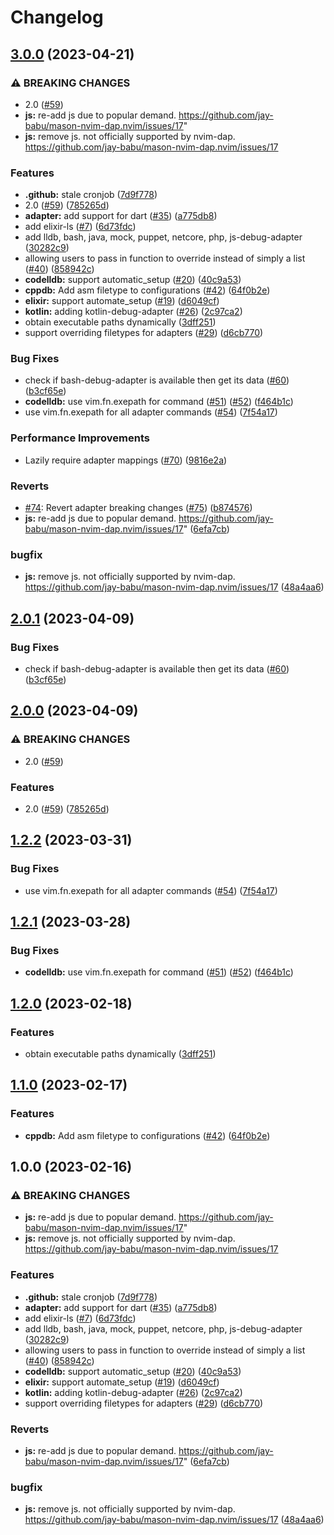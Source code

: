# Changelog

## [3.0.0](https://github.com/jay-babu/mason-nvim-dap.nvim/compare/v2.0.2...v3.0.0) (2023-04-21)


### ⚠ BREAKING CHANGES

* 2.0 ([#59](https://github.com/jay-babu/mason-nvim-dap.nvim/issues/59))
* **js:** re-add js due to popular demand. https://github.com/jay-babu/mason-nvim-dap.nvim/issues/17"
* **js:** remove js. not officially supported by nvim-dap. https://github.com/jay-babu/mason-nvim-dap.nvim/issues/17

### Features

* **.github:** stale cronjob ([7d9f778](https://github.com/jay-babu/mason-nvim-dap.nvim/commit/7d9f7781267d5aec86201f0a3befbc817eb509da))
* 2.0 ([#59](https://github.com/jay-babu/mason-nvim-dap.nvim/issues/59)) ([785265d](https://github.com/jay-babu/mason-nvim-dap.nvim/commit/785265d9c92f7ce951bd6fe6e9675360fd3e86f8))
* **adapter:** add support for dart ([#35](https://github.com/jay-babu/mason-nvim-dap.nvim/issues/35)) ([a775db8](https://github.com/jay-babu/mason-nvim-dap.nvim/commit/a775db8ac7c468fb05fcf67069961dba0d7feb56))
* add elixir-ls ([#7](https://github.com/jay-babu/mason-nvim-dap.nvim/issues/7)) ([6d73fdc](https://github.com/jay-babu/mason-nvim-dap.nvim/commit/6d73fdc1b355a4d04890a72e39325d9fbf0f2107))
* add lldb, bash, java, mock, puppet, netcore, php, js-debug-adapter ([30282c9](https://github.com/jay-babu/mason-nvim-dap.nvim/commit/30282c9246e6bebb1016604b7e5012ad33da9cc1))
* allowing users to pass in function to override instead of simply a list ([#40](https://github.com/jay-babu/mason-nvim-dap.nvim/issues/40)) ([858942c](https://github.com/jay-babu/mason-nvim-dap.nvim/commit/858942c3f14c71c4284b02ad754b26a3f8dcd5d4))
* **codelldb:** support automatic_setup ([#20](https://github.com/jay-babu/mason-nvim-dap.nvim/issues/20)) ([40c9a53](https://github.com/jay-babu/mason-nvim-dap.nvim/commit/40c9a53c208a2d7e008b27d994ac001fadc7a5a2))
* **cppdb:** Add asm filetype to configurations ([#42](https://github.com/jay-babu/mason-nvim-dap.nvim/issues/42)) ([64f0b2e](https://github.com/jay-babu/mason-nvim-dap.nvim/commit/64f0b2e9799fd0a6c635fbbf1d0e9ab4791a28a8))
* **elixir:** support automate_setup ([#19](https://github.com/jay-babu/mason-nvim-dap.nvim/issues/19)) ([d6049cf](https://github.com/jay-babu/mason-nvim-dap.nvim/commit/d6049cfc465bde98f0218b6d3eba99094b382cb3))
* **kotlin:** adding kotlin-debug-adapter ([#26](https://github.com/jay-babu/mason-nvim-dap.nvim/issues/26)) ([2c97ca2](https://github.com/jay-babu/mason-nvim-dap.nvim/commit/2c97ca269b8d375c6e60f1872373e692cf73bc18))
* obtain executable paths dynamically ([3dff251](https://github.com/jay-babu/mason-nvim-dap.nvim/commit/3dff2516884888acc1e005b9f53116cd89c1f30b))
* support overriding filetypes for adapters ([#29](https://github.com/jay-babu/mason-nvim-dap.nvim/issues/29)) ([d6cb770](https://github.com/jay-babu/mason-nvim-dap.nvim/commit/d6cb770928b5cb9a6e3880d6bbb58858c1deeb18))


### Bug Fixes

* check if bash-debug-adapter is available then get its data ([#60](https://github.com/jay-babu/mason-nvim-dap.nvim/issues/60)) ([b3cf65e](https://github.com/jay-babu/mason-nvim-dap.nvim/commit/b3cf65e354986775279d41486748a7a35e6965af))
* **codelldb:** use vim.fn.exepath for command ([#51](https://github.com/jay-babu/mason-nvim-dap.nvim/issues/51)) ([#52](https://github.com/jay-babu/mason-nvim-dap.nvim/issues/52)) ([f464b1c](https://github.com/jay-babu/mason-nvim-dap.nvim/commit/f464b1cd69f4a3db21910d85a94f3181f39c6ab4))
* use vim.fn.exepath for all adapter commands ([#54](https://github.com/jay-babu/mason-nvim-dap.nvim/issues/54)) ([7f54a17](https://github.com/jay-babu/mason-nvim-dap.nvim/commit/7f54a17954e58a587b465bb6f42fa6144dd4b69d))


### Performance Improvements

* Lazily require adapter mappings ([#70](https://github.com/jay-babu/mason-nvim-dap.nvim/issues/70)) ([9816e2a](https://github.com/jay-babu/mason-nvim-dap.nvim/commit/9816e2aa07872636018dc501753c119943c592f7))


### Reverts

* [#74](https://github.com/jay-babu/mason-nvim-dap.nvim/issues/74): Revert adapter breaking changes ([#75](https://github.com/jay-babu/mason-nvim-dap.nvim/issues/75)) ([b874576](https://github.com/jay-babu/mason-nvim-dap.nvim/commit/b874576d00be1dd25e5e9b375d9cd31718808583))
* **js:** re-add js due to popular demand. https://github.com/jay-babu/mason-nvim-dap.nvim/issues/17" ([6efa7cb](https://github.com/jay-babu/mason-nvim-dap.nvim/commit/6efa7cb71db17813bd2630bc5ed6a413c869fc0f))


### bugfix

* **js:** remove js. not officially supported by nvim-dap. https://github.com/jay-babu/mason-nvim-dap.nvim/issues/17 ([48a4aa6](https://github.com/jay-babu/mason-nvim-dap.nvim/commit/48a4aa6769c83c5bedde349e2c047dbb770f1f71))

## [2.0.1](https://github.com/jay-babu/mason-nvim-dap.nvim/compare/v2.0.0...v2.0.1) (2023-04-09)


### Bug Fixes

* check if bash-debug-adapter is available then get its data ([#60](https://github.com/jay-babu/mason-nvim-dap.nvim/issues/60)) ([b3cf65e](https://github.com/jay-babu/mason-nvim-dap.nvim/commit/b3cf65e354986775279d41486748a7a35e6965af))

## [2.0.0](https://github.com/jay-babu/mason-nvim-dap.nvim/compare/v1.2.2...v2.0.0) (2023-04-09)


### ⚠ BREAKING CHANGES

* 2.0 ([#59](https://github.com/jay-babu/mason-nvim-dap.nvim/issues/59))

### Features

* 2.0 ([#59](https://github.com/jay-babu/mason-nvim-dap.nvim/issues/59)) ([785265d](https://github.com/jay-babu/mason-nvim-dap.nvim/commit/785265d9c92f7ce951bd6fe6e9675360fd3e86f8))

## [1.2.2](https://github.com/jay-babu/mason-nvim-dap.nvim/compare/v1.2.1...v1.2.2) (2023-03-31)


### Bug Fixes

* use vim.fn.exepath for all adapter commands ([#54](https://github.com/jay-babu/mason-nvim-dap.nvim/issues/54)) ([7f54a17](https://github.com/jay-babu/mason-nvim-dap.nvim/commit/7f54a17954e58a587b465bb6f42fa6144dd4b69d))

## [1.2.1](https://github.com/jay-babu/mason-nvim-dap.nvim/compare/v1.2.0...v1.2.1) (2023-03-28)


### Bug Fixes

* **codelldb:** use vim.fn.exepath for command ([#51](https://github.com/jay-babu/mason-nvim-dap.nvim/issues/51)) ([#52](https://github.com/jay-babu/mason-nvim-dap.nvim/issues/52)) ([f464b1c](https://github.com/jay-babu/mason-nvim-dap.nvim/commit/f464b1cd69f4a3db21910d85a94f3181f39c6ab4))

## [1.2.0](https://github.com/jay-babu/mason-nvim-dap.nvim/compare/v1.1.0...v1.2.0) (2023-02-18)


### Features

* obtain executable paths dynamically ([3dff251](https://github.com/jay-babu/mason-nvim-dap.nvim/commit/3dff2516884888acc1e005b9f53116cd89c1f30b))

## [1.1.0](https://github.com/jay-babu/mason-nvim-dap.nvim/compare/v1.0.0...v1.1.0) (2023-02-17)


### Features

* **cppdb:** Add asm filetype to configurations ([#42](https://github.com/jay-babu/mason-nvim-dap.nvim/issues/42)) ([64f0b2e](https://github.com/jay-babu/mason-nvim-dap.nvim/commit/64f0b2e9799fd0a6c635fbbf1d0e9ab4791a28a8))

## 1.0.0 (2023-02-16)


### ⚠ BREAKING CHANGES

* **js:** re-add js due to popular demand. https://github.com/jay-babu/mason-nvim-dap.nvim/issues/17"
* **js:** remove js. not officially supported by nvim-dap. https://github.com/jay-babu/mason-nvim-dap.nvim/issues/17

### Features

* **.github:** stale cronjob ([7d9f778](https://github.com/jay-babu/mason-nvim-dap.nvim/commit/7d9f7781267d5aec86201f0a3befbc817eb509da))
* **adapter:** add support for dart ([#35](https://github.com/jay-babu/mason-nvim-dap.nvim/issues/35)) ([a775db8](https://github.com/jay-babu/mason-nvim-dap.nvim/commit/a775db8ac7c468fb05fcf67069961dba0d7feb56))
* add elixir-ls ([#7](https://github.com/jay-babu/mason-nvim-dap.nvim/issues/7)) ([6d73fdc](https://github.com/jay-babu/mason-nvim-dap.nvim/commit/6d73fdc1b355a4d04890a72e39325d9fbf0f2107))
* add lldb, bash, java, mock, puppet, netcore, php, js-debug-adapter ([30282c9](https://github.com/jay-babu/mason-nvim-dap.nvim/commit/30282c9246e6bebb1016604b7e5012ad33da9cc1))
* allowing users to pass in function to override instead of simply a list ([#40](https://github.com/jay-babu/mason-nvim-dap.nvim/issues/40)) ([858942c](https://github.com/jay-babu/mason-nvim-dap.nvim/commit/858942c3f14c71c4284b02ad754b26a3f8dcd5d4))
* **codelldb:** support automatic_setup ([#20](https://github.com/jay-babu/mason-nvim-dap.nvim/issues/20)) ([40c9a53](https://github.com/jay-babu/mason-nvim-dap.nvim/commit/40c9a53c208a2d7e008b27d994ac001fadc7a5a2))
* **elixir:** support automate_setup ([#19](https://github.com/jay-babu/mason-nvim-dap.nvim/issues/19)) ([d6049cf](https://github.com/jay-babu/mason-nvim-dap.nvim/commit/d6049cfc465bde98f0218b6d3eba99094b382cb3))
* **kotlin:** adding kotlin-debug-adapter ([#26](https://github.com/jay-babu/mason-nvim-dap.nvim/issues/26)) ([2c97ca2](https://github.com/jay-babu/mason-nvim-dap.nvim/commit/2c97ca269b8d375c6e60f1872373e692cf73bc18))
* support overriding filetypes for adapters ([#29](https://github.com/jay-babu/mason-nvim-dap.nvim/issues/29)) ([d6cb770](https://github.com/jay-babu/mason-nvim-dap.nvim/commit/d6cb770928b5cb9a6e3880d6bbb58858c1deeb18))


### Reverts

* **js:** re-add js due to popular demand. https://github.com/jay-babu/mason-nvim-dap.nvim/issues/17" ([6efa7cb](https://github.com/jay-babu/mason-nvim-dap.nvim/commit/6efa7cb71db17813bd2630bc5ed6a413c869fc0f))


### bugfix

* **js:** remove js. not officially supported by nvim-dap. https://github.com/jay-babu/mason-nvim-dap.nvim/issues/17 ([48a4aa6](https://github.com/jay-babu/mason-nvim-dap.nvim/commit/48a4aa6769c83c5bedde349e2c047dbb770f1f71))

